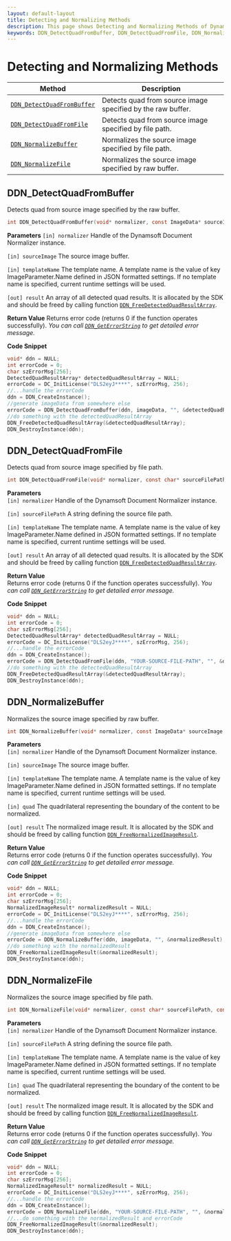 ```yaml
---
layout: default-layout
title: Detecting and Normalizing Methods
description: This page shows Detecting and Normalizing Methods of Dynamsoft Document Normalizer SDK C Edition.
keywords: DDN_DetectQuadFromBuffer, DDN_DetectQuadFromFile, DDN_NormalizeBuffer, DDN_NormalizeFile, api reference, c
---
```


# Detecting and Normalizing Methods

| Method               | Description |
|----------------------|-------------|
| [`DDN_DetectQuadFromBuffer`](#ddn_detectquadfrombuffer) | Detects quad from source image specified by the raw buffer. |
| [`DDN_DetectQuadFromFile`](#ddn_detectquadfromfile) | Detects quad from source image specified by file path. |
| [`DDN_NormalizeBuffer`](#ddn_normalizebuffer) | Normalizes the source image specified by file path. |
| [`DDN_NormalizeFile`](#ddn_normalizefile) | Normalizes the source image specified by raw buffer. |

## DDN_DetectQuadFromBuffer

Detects quad from source image specified by the raw buffer.

```c
int DDN_DetectQuadFromBuffer(void* normalizer, const ImageData* sourceImage, const char* templateName, DetectedQuadResultArray** result)
```

**Parameters**
`[in] normalizer` Handle of the Dynamsoft Document Normalizer instance.

`[in] sourceImage` The source image buffer.

`[in] templateName` The template name. A template name is the value of key ImageParameter.Name defined in JSON formatted settings. If no template name is specified, current runtime settings will be used.

`[out] result` An array of all detected quad results. It is allocated by the SDK and should be freed by calling function [`DDN_FreeDetectedQuadResultArray`](document-normalizer-result.md#ddn_freedetectedquadresultarray).

**Return Value**
Returns error code (returns 0 if the function operates successfully).
*You can call [`DDN_GetErrorString`](document-normalizer-general.md#ddn_geterrorstring) to get detailed error message.*

**Code Snippet**

```c
void* ddn = NULL;
int errorCode = 0;
char szErrorMsg[256];
DetectedQuadResultArray* detectedQuadResultArray = NULL;
errorCode = DC_InitLicense("DLS2eyJ****", szErrorMsg, 256);
//...handle the errorCode
ddn = DDN_CreateInstance();
//generate imageData from somewhere else
errorCode = DDN_DetectQuadFromBuffer(ddn, imageData, "", &detectedQuadResultArray);
//do something with the detectedQuadResultArray
DDN_FreeDetectedQuadResultArray(&detectedQuadResultArray);
DDN_DestroyInstance(ddn);
```

## DDN_DetectQuadFromFile

Detects quad from source image specified by file path.

```c
int DDN_DetectQuadFromFile(void* normalizer, const char* sourceFilePath, const char* templateName, DetectedQuadResultArray** result)
```

**Parameters**  
`[in] normalizer` Handle of the Dynamsoft Document Normalizer instance.

`[in] sourceFilePath` A string defining the source file path.

`[in] templateName` The template name. A template name is the value of key ImageParameter.Name defined in JSON formatted settings. If no template name is specified, current runtime settings will be used.

`[out] result` An array of all detected quad results. It is allocated by the SDK and should be freed by calling function [`DDN_FreeDetectedQuadResultArray`](document-normalizer-result.md#ddn_freedetectedquadresultarray).

**Return Value**  
Returns error code (returns 0 if the function operates successfully).
*You can call [`DDN_GetErrorString`](document-normalizer-general.md#ddn_geterrorstring) to get detailed error message.*

**Code Snippet**

```c
void* ddn = NULL;
int errorCode = 0;
char szErrorMsg[256];
DetectedQuadResultArray* detectedQuadResultArray = NULL;
errorCode = DC_InitLicense("DLS2eyJ****", szErrorMsg, 256);
//...handle the errorCode
ddn = DDN_CreateInstance();
errorCode = DDN_DetectQuadFromFile(ddn, "YOUR-SOURCE-FILE-PATH", "", &detectedQuadResultArray);
//do something with the detectedQuadResultArray
DDN_FreeDetectedQuadResultArray(&detectedQuadResultArray);
DDN_DestroyInstance(ddn);
```

## DDN_NormalizeBuffer

Normalizes the source image specified by raw buffer.

```c
int DDN_NormalizeBuffer(void* normalizer, const ImageData* sourceImage, const char* templateName, const Quadrilateral* quad, NormalizedImageResult** result)
```

**Parameters**  
`[in] normalizer` Handle of the Dynamsoft Document Normalizer instance.

`[in] sourceImage` The source image buffer.

`[in] templateName` The template name. A template name is the value of key ImageParameter.Name defined in JSON formatted settings. If no template name is specified, current runtime settings will be used.

`[in] quad` The quadrilateral representing the boundary of the content to be normalized.

`[out] result` The normalized image result. It is allocated by the SDK and should be freed by calling function [`DDN_FreeNormalizedImageResult`](document-normalizer-result.md#ddn_freenormalizedimageresult).

**Return Value**  
Returns error code (returns 0 if the function operates successfully).
*You can call [`DDN_GetErrorString`](document-normalizer-general.md#ddn_geterrorstring) to get detailed error message.*

**Code Snippet**

```c
void* ddn = NULL;
int errorCode = 0;
char szErrorMsg[256];
NormalizedImageResult* normalizedResult = NULL;
errorCode = DC_InitLicense("DLS2eyJ****", szErrorMsg, 256);
//...handle the errorCode
ddn = DDN_CreateInstance();
//generate imageData from somewhere else
errorCode = DDN_NormalizeBuffer(ddn, imageData, "", &normalizedResult);
//do something with the normalizedResult
DDN_FreeNormalizedImageResult(&normalizedResult);
DDN_DestroyInstance(ddn);
```

## DDN_NormalizeFile

Normalizes the source image specified by file path.

```c
int DDN_NormalizeFile(void* normalizer, const char* sourceFilePath, const char* templateName, const Quadrilateral* quad, NormalizedImageResult** result)
```

**Parameters**  
`[in] normalizer` Handle of the Dynamsoft Document Normalizer instance.

`[in] sourceFilePath` A string defining the source file path.

`[in] templateName` The template name. A template name is the value of key ImageParameter.Name defined in JSON formatted settings. If no template name is specified, current runtime settings will be used.

`[in] quad` The quadrilateral representing the boundary of the content to be normalized.

`[out] result` The normalized image result. It is allocated by the SDK and should be freed by calling function [`DDN_FreeNormalizedImageResult`](document-normalizer-result.md#ddn_freenormalizedimageresult).

**Return Value**  
Returns error code (returns 0 if the function operates successfully).
*You can call [`DDN_GetErrorString`](document-normalizer-general.md#ddn_geterrorstring) to get detailed error message.*

**Code Snippet**

```c
void* ddn = NULL;
int errorCode = 0;
char szErrorMsg[256];
NormalizedImageResult* normalizedResult = NULL;
errorCode = DC_InitLicense("DLS2eyJ****", szErrorMsg, 256);
//...handle the errorCode
ddn = DDN_CreateInstance();
errorCode = DDN_NormalizeFile(ddn, "YOUR-SOURCE-FILE-PATH", "", &normalizedResult);
//...do something with the normalizedResult and errorCode
DDN_FreeNormalizedImageResult(&normalizedResult);
DDN_DestroyInstance(ddn);
```
